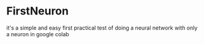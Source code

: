 # FirstNeuron
it's a simple and easy first practical test of doing a neural network with only a neuron in google colab 
